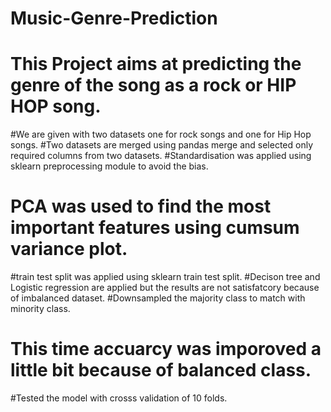 # Music-Genre-Prediction
# This Project aims at predicting the genre of the song as a rock or HIP HOP song.
#We are given with two datasets one for rock songs and one for Hip Hop songs.
#Two datasets are merged using pandas merge and selected only required columns from two datasets.
#Standardisation was applied using sklearn preprocessing module to avoid the bias.
# PCA was used to find the most important features using cumsum variance plot.
#train test split was applied using sklearn train test split.
#Decison tree and Logistic regression are applied but the results are not satisfatcory because of imbalanced dataset.
#Downsampled the majority class to match with minority class.
# This time accuarcy was imporoved a little bit because of balanced class.
#Tested the model with crosss validation of 10 folds.
